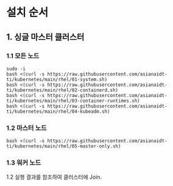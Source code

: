 # 설치 순서

## 1. 싱글 마스터 클러스터

### 1.1 모든 노드

```
sudo -i
bash <(curl -s https://raw.githubusercontent.com/asianaidt-ti/kubernetes/main/rhel/01-system.sh)
bash <(curl -s https://raw.githubusercontent.com/asianaidt-ti/kubernetes/main/rhel/02-containerd.sh)
bash <(curl -s https://raw.githubusercontent.com/asianaidt-ti/kubernetes/main/rhel/03-container-runtimes.sh)
bash <(curl -s https://raw.githubusercontent.com/asianaidt-ti/kubernetes/main/rhel/04-kubeadm.sh)
```

### 1.2 마스터 노드

```
bash <(curl -s https://raw.githubusercontent.com/asianaidt-ti/kubernetes/main/rhel/05-master-only.sh)
```

### 1.3 워커 노드

1.2 실행 결과를 참조하여 클러스터에 Join.
